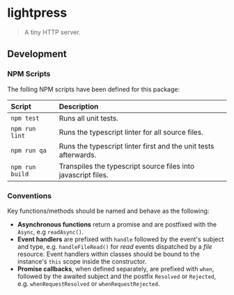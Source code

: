 lightpress
===============================================================================

> A tiny HTTP server.


Development
-------------------------------------------------------------------------------

### NPM Scripts

The folling NPM scripts have been defined for this package:

| Script             | Description
| :----------------- | :-------------------------------------------------------
| `npm test`         | Runs all unit tests.
| `npm run lint`     | Runs the typescript linter for all source files.
| `npm run qa`       | Runs the typescript linter first and the unit tests afterwards.
| `npm run build`    | Transpiles the typescript source files into javascript files.

### Conventions

Key functions/methods should be named and behave as the following:

- **Asynchronous functions** return a promise and are postfixed with the `Async`, e.g `readAsync()`.
- **Event handlers** are prefixed with `handle` followed by the event's subject and type, e.g. `handleFileRead()` for *read* events dispatched by a *file* resource. Event handlers within classes should be bound to the instance's `this` scope inside the constructor.
- **Promise callbacks**, when defined separately, are prefixed with `when`, followed by the awaited subject and the postfix `Resolved` or `Rejected`, e.g. `whenRequestResolved` or `whenRequestRejected`.
